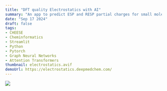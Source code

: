 ```yaml
---
title: "DFT quality Electrostatics with AI"
summary: "An app to predict ESP and RESP partial charges for small molecules."
date: "Sep 17 2024"
draft: false
tags:
- CHEESE
- Cheminformatics
- Streamlit
- Python
- Pytorch
- Graph Neural Networks
- Attention Transformers
thumbnail: electrostatics.avif
demoUrl: https://electrostatics.deepmedchem.com/
---
```

![](electrostatics.avif)
